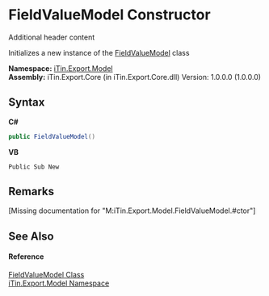# FieldValueModel Constructor 
Additional header content 

Initializes a new instance of the <a href="9472650e-8fa1-90e8-0f39-351075c9eda1">FieldValueModel</a> class

**Namespace:**&nbsp;<a href="ef57ffcc-e95e-b212-5a46-9aa6f5a3511f">iTin.Export.Model</a><br />**Assembly:**&nbsp;iTin.Export.Core (in iTin.Export.Core.dll) Version: 1.0.0.0 (1.0.0.0)

## Syntax

**C#**<br />
``` C#
public FieldValueModel()
```

**VB**<br />
``` VB
Public Sub New
```


## Remarks
\[Missing <remarks> documentation for "M:iTin.Export.Model.FieldValueModel.#ctor"\]

## See Also


#### Reference
<a href="9472650e-8fa1-90e8-0f39-351075c9eda1">FieldValueModel Class</a><br /><a href="ef57ffcc-e95e-b212-5a46-9aa6f5a3511f">iTin.Export.Model Namespace</a><br />